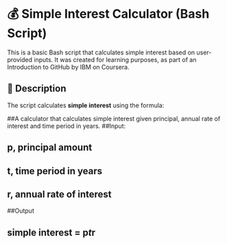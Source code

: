 # 💰 Simple Interest Calculator (Bash Script)

This is a basic Bash script that calculates simple interest based on user-provided inputs. It was created for learning purposes, as part of an Introduction to  GitHub by IBM on Coursera.

## 🧾 Description

The script calculates **simple interest** using the formula:


##A calculator that calculates simple interest given principal, annual rate of interest and time period in years.
##Input:
##   p, principal amount
##   t, time period in years
##   r, annual rate of interest
##Output
##   simple interest = p*t*r

